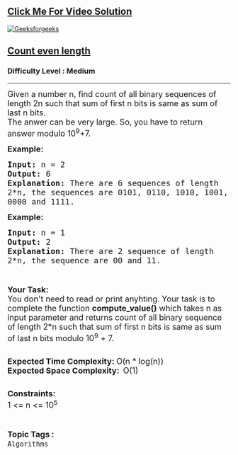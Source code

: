 <h2><a href="https://youtu.be/Y7g1gFCQ2Mg">Click Me For Video Solution</a></h2>

<a href="https://youtu.be/Y7g1gFCQ2Mg">![Geeksforgeeks](https://user-images.githubusercontent.com/91456523/210169073-d585cc36-f404-4cad-b955-4b8531a12fc5.png)</a>

<h2><a href="https://practice.geeksforgeeks.org/problems/count-even-length1907/1">Count even length</a></h2><h3>Difficulty Level : Medium</h3><hr><div class="problems_problem_content__Xm_eO"><p><span style="font-size:18px">Given a number n, find count of all binary sequences of length 2n such that sum of first n bits is same as sum of last n bits.<br>
The anwer can be very large. So, you have to return answer modulo 10<sup>9</sup>+7.</span></p>

<p><span style="font-size:18px"><strong>Example:</strong></span></p>

<pre><span style="font-size:18px"><strong>Input: </strong>n = 2
<strong>Output: </strong>6
<strong>Explanation: </strong>There are 6 sequences of length 
2*n, the sequences are 0101, 0110, 1010, 1001, 
0000 and 1111.</span></pre>

<p><span style="font-size:18px"><strong>Example:</strong></span></p>

<pre><span style="font-size:18px"><strong>Input: </strong>n = 1
<strong>Output: </strong>2
<strong>Explanation: </strong>There are 2 sequence of length 
2*n, the sequence are 00 and 11.</span>
</pre>

<p>&nbsp;</p>

<p><span style="font-size:18px"><strong>Your Task:</strong><br>
You don't need to read or print anyhting. Your task is to complete the function&nbsp;<strong>compute_value()</strong>&nbsp;which takes n as input parameter and returns count of all binary sequence of length 2*n such that sum of first n bits is same as sum of last n bits modulo 10<sup>9</sup>&nbsp;+ 7.</span><br>
&nbsp;</p>

<p><span style="font-size:18px"><strong>Expected Time Complexity:&nbsp;</strong>O(n * log(n))<br>
<strong>Expected Space Complexity:&nbsp;&nbsp;</strong>O(1)</span><br>
&nbsp;</p>

<p><span style="font-size:18px"><strong>Constraints:</strong><br>
1 &lt;= n &lt;= 10<sup>5</sup></span></p>
</div><br><p><span style=font-size:18px><strong>Topic Tags : </strong><br><code>Algorithms</code>&nbsp;
